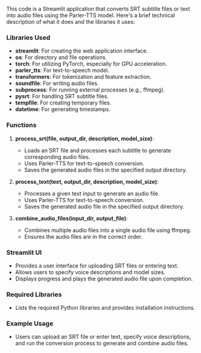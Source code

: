 This code is a Streamlit application that converts SRT subtitle files or text into audio files using the Parler-TTS model. Here's a brief technical description of what it does and the libraries it uses:

### Libraries Used
- **streamlit**: For creating the web application interface.
- **os**: For directory and file operations.
- **torch**: For utilizing PyTorch, especially for GPU acceleration.
- **parler_tts**: For text-to-speech model.
- **transformers**: For tokenization and feature extraction.
- **soundfile**: For writing audio files.
- **subprocess**: For running external processes (e.g., ffmpeg).
- **pysrt**: For handling SRT subtitle files.
- **tempfile**: For creating temporary files.
- **datetime**: For generating timestamps.

### Functions
1. **process_srt(file, output_dir, description, model_size)**:
   - Loads an SRT file and processes each subtitle to generate corresponding audio files.
   - Uses Parler-TTS for text-to-speech conversion.
   - Saves the generated audio files in the specified output directory.

2. **process_text(text, output_dir, description, model_size)**:
   - Processes a given text input to generate an audio file.
   - Uses Parler-TTS for text-to-speech conversion.
   - Saves the generated audio file in the specified output directory.

3. **combine_audio_files(input_dir, output_file)**:
   - Combines multiple audio files into a single audio file using ffmpeg.
   - Ensures the audio files are in the correct order.

### Streamlit UI
- Provides a user interface for uploading SRT files or entering text.
- Allows users to specify voice descriptions and model sizes.
- Displays progress and plays the generated audio file upon completion.

### Required Libraries
- Lists the required Python libraries and provides installation instructions.

### Example Usage
- Users can upload an SRT file or enter text, specify voice descriptions, and run the conversion process to generate and combine audio files.
